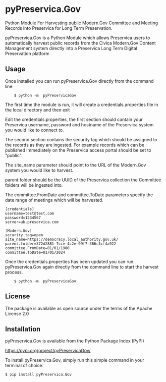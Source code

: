 # pyPreservica.Gov

Python Module For Harvesting public Modern.Gov Committee and Meeting Records into Preservica for Long Term Preservation.

pyPreservica.Gov is a Python Module which allows Preservica users to automatically harvest public records from the 
Civica Modern.Gov Content Management system directly into a Preservica Long Term Digital Preservation platform


## Usage

Once installed you can run pyPreservica.Gov directly from the command line

        $ python -m  pyPreservicaGov

The first time the module is run, it will create a credentials.properties file in the local directory and then exit

Edit the credentials.properties, the first section should contain your Preservica username, password and hostname of
the Preservica system you would like to connect to.

The second section contains the security tag which should be assigned to the records as they are ingested. For example 
records which can be published immediately on the Preservica access portal should be set to "public".

The site_name parameter should point to the URL of the Modern.Gov system you would like to harvest.

parent.folder should be the UUID of the Preservica collection the Committee folders will be ingested into. 

The committee.FromDate and committee.ToDate parameters specify the date range of meetings which will be harvested.
    
    [credentials]
    username=test@test.com
    password=1234567
    server=uk.preservica.com
    
    [Modern.Gov]
    security.tag=open
    site_name=https://democracy.local_authority.gov.uk/
    parent.folder=372d2881-7cce-4c2e-99f7-386c3cf4a922
    committee.FromDate=01/01/1980
    committee.ToDate=01/01/2024


Once the credentials.properties has been updated you can run pyPreservica.Gov again directly from the command line
to start the harvest process.

        $ python -m  pyPreservicaGov


## License

The package is available as open source under the terms of the Apache License 2.0


## Installation

pyPreservica.Gov is available from the Python Package Index (PyPI)

https://pypi.org/project/pyPreservicaGov/

To install pyPreservica.Gov, simply run this simple command in your terminal of choice:


    $ pip install pyPreservica.Gov



